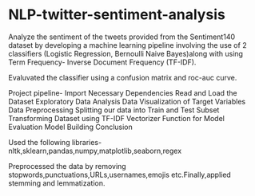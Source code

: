 # NLP-twitter-sentiment-analysis
Analyze the sentiment of the tweets provided from the Sentiment140 dataset by developing a machine learning pipeline involving the use of 2 classifiers (Logistic Regression, Bernoulli Naive Bayes)along with using Term Frequency- Inverse Document Frequency (TF-IDF).

Evaluvated the classifier using a confusion matrix and roc-auc curve.

Project pipeline-
Import Necessary Dependencies
Read and Load the Dataset
Exploratory Data Analysis
Data Visualization of Target Variables
Data Preprocessing
Splitting our data into Train and Test Subset
Transforming Dataset using TF-IDF Vectorizer
Function for Model Evaluation
Model Building
Conclusion

Used the following libraries- nltk,sklearn,pandas,numpy,matplotlib,seaborn,regex

Preprocessed the data by removing stopwords,punctuations,URLs,usernames,emojis etc.Finally,applied stemming and lemmatization.
